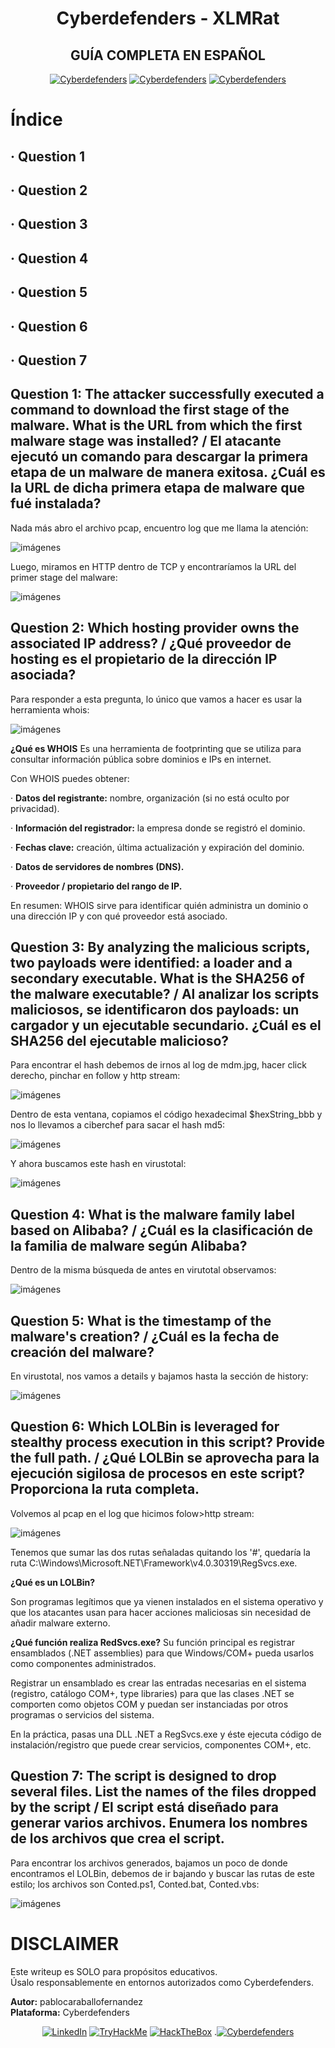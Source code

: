 <div align="center">
  
# Cyberdefenders - XLMRat

</div>

<div align="center">
 
## GUÍA COMPLETA EN ESPAÑOL 


  [![Cyberdefenders](https://img.shields.io/badge/Platform-Cyberdefenders-blue?style=for-the-badge)](#)
  [![Cyberdefenders](https://img.shields.io/badge/Difficulty-Easy-success?style=for-the-badge)](#)
  [![Cyberdefenders](https://img.shields.io/badge/OS-Linux-orange?style=for-the-badge)](#)

</div>  

# Índice

## · Question 1  
## · Question 2  
## · Question 3
## · Question 4  
## · Question 5  
## · Question 6  
## · Question 7

## Question 1: The attacker successfully executed a command to download the first stage of the malware. What is the URL from which the first malware stage was installed? / El atacante ejecutó un comando para descargar la primera etapa de un malware de manera exitosa. ¿Cuál es la URL de dicha primera etapa de malware que fué instalada?  

Nada más abro el archivo pcap, encuentro log que me llama la atención:

![imágenes](Images/1.png)

Luego, miramos en HTTP dentro de TCP y encontraríamos la URL del primer stage del malware:  

![imágenes](Images/2.png)

## Question 2: Which hosting provider owns the associated IP address? / ¿Qué proveedor de hosting es el propietario de la dirección IP asociada?

Para responder a esta pregunta, lo único que vamos a hacer es usar la herramienta whois:  

![imágenes](Images/3.png)

**¿Qué es WHOIS**
Es una herramienta de footprinting que  se utiliza para consultar información pública sobre dominios e IPs en internet.

Con WHOIS puedes obtener:

· **Datos del registrante:** nombre, organización (si no está oculto por privacidad).

· **Información del registrador:** la empresa donde se registró el dominio.

· **Fechas clave:** creación, última actualización y expiración del dominio.

· **Datos de servidores de nombres (DNS).**

· **Proveedor / propietario del rango de IP.**

En resumen: WHOIS sirve para identificar quién administra un dominio o una dirección IP y con qué proveedor está asociado.

## Question 3: By analyzing the malicious scripts, two payloads were identified: a loader and a secondary executable. What is the SHA256 of the malware executable? / Al analizar los scripts maliciosos, se identificaron dos payloads: un cargador y un ejecutable secundario. ¿Cuál es el SHA256 del ejecutable malicioso?  

Para encontrar el hash debemos de irnos al log de mdm.jpg, hacer click derecho, pinchar en follow y http stream:

![imágenes](Images/4.png)

Dentro de esta ventana, copiamos el código hexadecimal $hexString_bbb y nos lo llevamos a ciberchef para sacar el hash md5:

![imágenes](Images/5.png)

Y ahora buscamos este hash en virustotal:

![imágenes](Images/6.png)

## Question 4: What is the malware family label based on Alibaba? / ¿Cuál es la clasificación de la familia de malware según Alibaba?

Dentro de la misma búsqueda de antes en virutotal observamos:

![imágenes](Images/7.png)

## Question 5: What is the timestamp of the malware's creation? / ¿Cuál es la fecha de creación del malware?

En virustotal, nos vamos a details y bajamos hasta la sección de history:  

![imágenes](Images/8.png)

## Question 6: Which LOLBin is leveraged for stealthy process execution in this script? Provide the full path. / ¿Qué LOLBin se aprovecha para la ejecución sigilosa de procesos en este script? Proporciona la ruta completa.

Volvemos al pcap en el log que hicimos folow>http stream:  

![imágenes](Images/9.png)

Tenemos que sumar las dos rutas señaladas quitando los '#', quedaría la ruta C:\Windows\Microsoft.NET\Framework\v4.0.30319\RegSvcs.exe.

**¿Qué es un LOLBin?** 

Son programas legítimos que ya vienen instalados en el sistema operativo y que los atacantes usan para hacer acciones maliciosas sin necesidad de añadir malware externo.

**¿Qué función realiza RedSvcs.exe?**
Su función principal es registrar ensamblados (.NET assemblies) para que Windows/COM+ pueda usarlos como componentes administrados. 

Registrar un ensamblado es crear las entradas necesarias en el sistema (registro, catálogo COM+, type libraries) para que las clases .NET se comporten como objetos COM y puedan ser instanciadas por otros programas o servicios del sistema.

En la práctica, pasas una DLL .NET a RegSvcs.exe y éste ejecuta código de instalación/registro que puede crear servicios, componentes COM+, etc.

## Question 7: The script is designed to drop several files. List the names of the files dropped by the script / El script está diseñado para generar varios archivos. Enumera los nombres de los archivos que crea el script.

Para encontrar los archivos generados, bajamos un poco de donde encontramos el LOLBin, debemos de ir bajando y buscar las rutas de este estilo; los archivos son Conted.ps1, Conted.bat, Conted.vbs:  

![imágenes](Images/10.png)


# DISCLAIMER

Este writeup es SOLO para propósitos educativos.  
Úsalo responsablemente en entornos autorizados como Cyberdefenders.  

**Autor:** pablocaraballofernandez  
**Plataforma:** Cyberdefenders

</div>


<div align="center">
  
  [![LinkedIn](https://img.shields.io/badge/LinkedIn-0077B5?style=for-the-badge&logo=linkedin&logoColor=white)](https://www.linkedin.com/in/pablo-caraballo-fern%C3%A1ndez-a12938358/)
  [![TryHackMe](https://img.shields.io/badge/TryHackMe-212C42?style=for-the-badge&logo=tryhackme&logoColor=white)](https://tryhackme.com/p/CyberPablo)
  [![HackTheBox](https://img.shields.io/badge/HackTheBox-111927?style=for-the-badge&logo=hackthebox&logoColor=9FEF00)](https://ctf.hackthebox.com/user/profile/872564)
  .[![Cyberdefenders](https://img.shields.io/badge/CyberDefenders-1E3A5F?style=for-the-badge&logo=shield&logoColor=white)](https://cyberdefenders.org/p/cybersecpcarfer)
  
</div>








